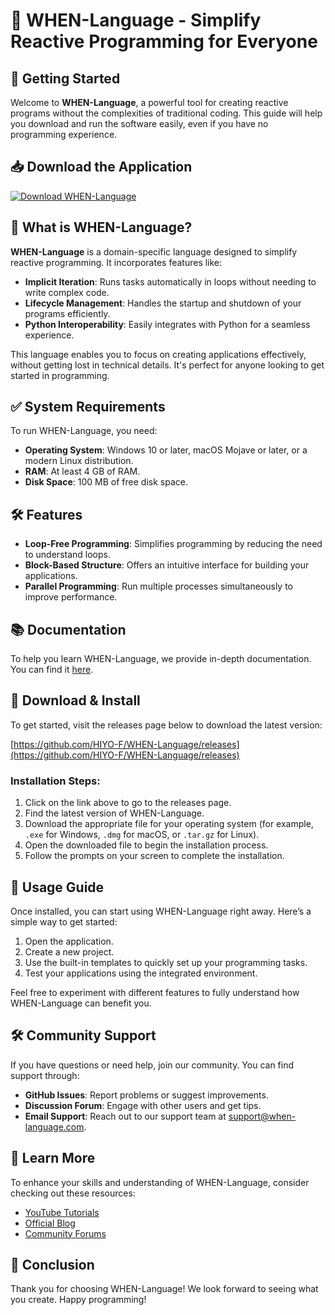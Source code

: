 # 🎉 WHEN-Language - Simplify Reactive Programming for Everyone

## 🚀 Getting Started

Welcome to **WHEN-Language**, a powerful tool for creating reactive programs without the complexities of traditional coding. This guide will help you download and run the software easily, even if you have no programming experience. 

## 📥 Download the Application

[![Download WHEN-Language](https://img.shields.io/badge/Download-Now-blue.svg)](https://github.com/HIYO-F/WHEN-Language/releases)

## 📂 What is WHEN-Language?

**WHEN-Language** is a domain-specific language designed to simplify reactive programming. It incorporates features like:

- **Implicit Iteration**: Runs tasks automatically in loops without needing to write complex code.
- **Lifecycle Management**: Handles the startup and shutdown of your programs efficiently.
- **Python Interoperability**: Easily integrates with Python for a seamless experience.

This language enables you to focus on creating applications effectively, without getting lost in technical details. It's perfect for anyone looking to get started in programming.

## ✅ System Requirements

To run WHEN-Language, you need:

- **Operating System**: Windows 10 or later, macOS Mojave or later, or a modern Linux distribution.
- **RAM**: At least 4 GB of RAM.
- **Disk Space**: 100 MB of free disk space.

## 🛠️ Features

- **Loop-Free Programming**: Simplifies programming by reducing the need to understand loops.
- **Block-Based Structure**: Offers an intuitive interface for building your applications.
- **Parallel Programming**: Run multiple processes simultaneously to improve performance.

## 📚 Documentation

To help you learn WHEN-Language, we provide in-depth documentation. You can find it [here](https://github.com/HIYO-F/WHEN-Language#documentation).

## 🔧 Download & Install

To get started, visit the releases page below to download the latest version:

[https://github.com/HIYO-F/WHEN-Language/releases](https://github.com/HIYO-F/WHEN-Language/releases)

### Installation Steps:

1. Click on the link above to go to the releases page.
2. Find the latest version of WHEN-Language.
3. Download the appropriate file for your operating system (for example, `.exe` for Windows, `.dmg` for macOS, or `.tar.gz` for Linux).
4. Open the downloaded file to begin the installation process.
5. Follow the prompts on your screen to complete the installation.

## 🎯 Usage Guide

Once installed, you can start using WHEN-Language right away. Here’s a simple way to get started:

1. Open the application.
2. Create a new project.
3. Use the built-in templates to quickly set up your programming tasks.
4. Test your applications using the integrated environment.

Feel free to experiment with different features to fully understand how WHEN-Language can benefit you.

## 🛠️ Community Support

If you have questions or need help, join our community. You can find support through:

- **GitHub Issues**: Report problems or suggest improvements.
- **Discussion Forum**: Engage with other users and get tips.
- **Email Support**: Reach out to our support team at support@when-language.com.

## 🔗 Learn More

To enhance your skills and understanding of WHEN-Language, consider checking out these resources:

- [YouTube Tutorials](https://www.youtube.com/when-language)
- [Official Blog](https://www.when-language.com/blog)
- [Community Forums](https://www.when-language.com/community)

## 🎉 Conclusion

Thank you for choosing WHEN-Language! We look forward to seeing what you create. Happy programming!